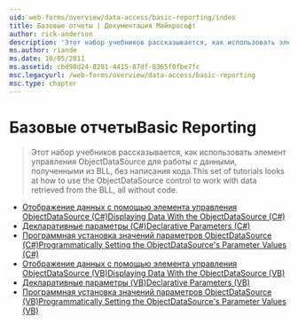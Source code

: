 ```yaml
---
uid: web-forms/overview/data-access/basic-reporting/index
title: Базовые отчеты | Документация Майкрософт
author: rick-anderson
description: 'Этот набор учебников рассказывается, как использовать элемент управления ObjectDataSource для работы с данными, полученными из BLL, без написания кода.'
ms.author: riande
ms.date: 10/05/2011
ms.assetid: cbd98d24-8281-4415-87df-8365f0fbe7fc
msc.legacyurl: /web-forms/overview/data-access/basic-reporting
msc.type: chapter
---
```

<a name="basic-reporting"></a><span data-ttu-id="b903f-103">Базовые отчеты</span><span class="sxs-lookup"><span data-stu-id="b903f-103">Basic Reporting</span></span>
====================
> <span data-ttu-id="b903f-104">Этот набор учебников рассказывается, как использовать элемент управления ObjectDataSource для работы с данными, полученными из BLL, без написания кода.</span><span class="sxs-lookup"><span data-stu-id="b903f-104">This set of tutorials looks at how to use the ObjectDataSource control to work with data retrieved from the BLL, all without code.</span></span>


- [<span data-ttu-id="b903f-105">Отображение данных с помощью элемента управления ObjectDataSource (C#)</span><span class="sxs-lookup"><span data-stu-id="b903f-105">Displaying Data With the ObjectDataSource (C#)</span></span>](displaying-data-with-the-objectdatasource-cs.md)
- [<span data-ttu-id="b903f-106">Декларативные параметры (C#)</span><span class="sxs-lookup"><span data-stu-id="b903f-106">Declarative Parameters (C#)</span></span>](declarative-parameters-cs.md)
- [<span data-ttu-id="b903f-107">Программная установка значений параметров ObjectDataSource (C#)</span><span class="sxs-lookup"><span data-stu-id="b903f-107">Programmatically Setting the ObjectDataSource's Parameter Values (C#)</span></span>](programmatically-setting-the-objectdatasource-s-parameter-values-cs.md)
- [<span data-ttu-id="b903f-108">Отображение данных с помощью элемента управления ObjectDataSource (VB)</span><span class="sxs-lookup"><span data-stu-id="b903f-108">Displaying Data With the ObjectDataSource (VB)</span></span>](displaying-data-with-the-objectdatasource-vb.md)
- [<span data-ttu-id="b903f-109">Декларативные параметры (VB)</span><span class="sxs-lookup"><span data-stu-id="b903f-109">Declarative Parameters (VB)</span></span>](declarative-parameters-vb.md)
- [<span data-ttu-id="b903f-110">Программная установка значений параметров ObjectDataSource (VB)</span><span class="sxs-lookup"><span data-stu-id="b903f-110">Programmatically Setting the ObjectDataSource's Parameter Values (VB)</span></span>](programmatically-setting-the-objectdatasource-s-parameter-values-vb.md)
